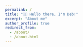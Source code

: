 ```yaml
---
permalink: /
title: "👋🏼 Hello there, I'm Deb!"
excerpt: "About me"
author_profile: true
redirect_from: 
  - /about/
  - /about.html
---
```




<!-- ![Illustration of combining vision and language modalities](/images/image_to_text_vis.png){: .align-right width="300px"}
👨🏻‍💻 I'm a final year graduate student at the TU Berlin.

🔬 My research interests are in bridging vision and language modalities and Self-Supervised Learning!

📚 I'm currently working towards my Master's Thesis in the field of Vision-Language-Modelling.

📽️ I am also interested in assisting others on their path in the world of Machine Learning and academia.

# Selected Experience

## 🤖 Open Source Contributions
I have experience contributing to [Arena Bench](https://github.com/Arena-Rosnav) a large open-source project for robotic obstacle avoidance using Deep Reinforcement Learning.

Moreover, I have published a [respective paper](https://sudo-boris.github.io/publication/2022-Arena-Bench) at the IROS conference and in the Robotics and Automation Letters (RA-L) journal.

## 📜 Reimplementing and Reproducing Papers
I have experience with independent research. I have implemented the Reward Constrained Policy Optimization paper into stable-baselines3 PPO and reproduced the original results by running and tracking experiments.

To accompany this work, I have submitted a blog post to the **ICLR** Blogposts Track communicating the paper's theory and my results.

Feel free to look at my specific [portfolio entry](https://sudo-boris.github.io/portfolio/RCPPO/).

## 👨🏻‍🔬 Professional Experience
Currently I am working as a **Student Researcher** at the Reliable Multimodal AI Lab at the TU Darmstadt under the supervision of Prof. Marcus Rohrbach working on **Generative Video-Language Modelling**.
Additionally, I have professional experience working as an **Applied Machine Learning Student Researcher** at the Fraunhofer Heinrich Hertz Institute. \
There I worked on dynamic traffic flow forecasting using Graph Neural Networks.

## 📚 Teaching and Community Contributions
To further contribute to the Machine Learning community, I have a [YouTube](https://www.youtube.com/@borismeinardus) and [Medium](https://medium.com/@boris.meinardus) channel where I publish educational Machine Learning content.






 -->
